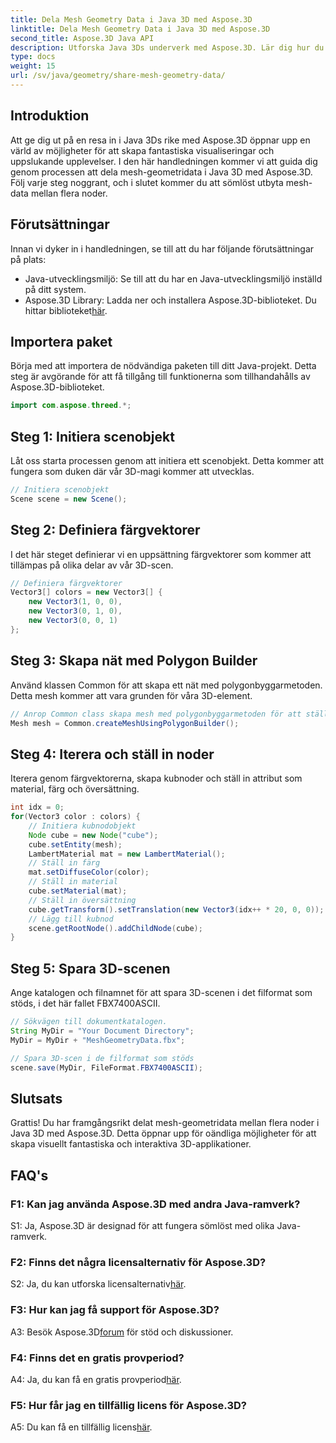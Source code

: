 ```yaml
---
title: Dela Mesh Geometry Data i Java 3D med Aspose.3D
linktitle: Dela Mesh Geometry Data i Java 3D med Aspose.3D
second_title: Aspose.3D Java API
description: Utforska Java 3Ds underverk med Aspose.3D. Lär dig hur du enkelt delar mesh-geometridata mellan noder i den här omfattande handledningen.
type: docs
weight: 15
url: /sv/java/geometry/share-mesh-geometry-data/
---
```

## Introduktion

Att ge dig ut på en resa in i Java 3Ds rike med Aspose.3D öppnar upp en värld av möjligheter för att skapa fantastiska visualiseringar och uppslukande upplevelser. I den här handledningen kommer vi att guida dig genom processen att dela mesh-geometridata i Java 3D med Aspose.3D. Följ varje steg noggrant, och i slutet kommer du att sömlöst utbyta mesh-data mellan flera noder.

## Förutsättningar

Innan vi dyker in i handledningen, se till att du har följande förutsättningar på plats:

- Java-utvecklingsmiljö: Se till att du har en Java-utvecklingsmiljö inställd på ditt system.
-  Aspose.3D Library: Ladda ner och installera Aspose.3D-biblioteket. Du hittar biblioteket[här](https://releases.aspose.com/3d/java/).

## Importera paket

Börja med att importera de nödvändiga paketen till ditt Java-projekt. Detta steg är avgörande för att få tillgång till funktionerna som tillhandahålls av Aspose.3D-biblioteket.

```java
import com.aspose.threed.*;
```

## Steg 1: Initiera scenobjekt

Låt oss starta processen genom att initiera ett scenobjekt. Detta kommer att fungera som duken där vår 3D-magi kommer att utvecklas.

```java
// Initiera scenobjekt
Scene scene = new Scene();
```

## Steg 2: Definiera färgvektorer

I det här steget definierar vi en uppsättning färgvektorer som kommer att tillämpas på olika delar av vår 3D-scen.

```java
// Definiera färgvektorer
Vector3[] colors = new Vector3[] {
    new Vector3(1, 0, 0),
    new Vector3(0, 1, 0),
    new Vector3(0, 0, 1)
};
```

## Steg 3: Skapa nät med Polygon Builder

Använd klassen Common för att skapa ett nät med polygonbyggarmetoden. Detta mesh kommer att vara grunden för våra 3D-element.

```java
// Anrop Common class skapa mesh med polygonbyggarmetoden för att ställa in mesh-instans
Mesh mesh = Common.createMeshUsingPolygonBuilder();
```

## Steg 4: Iterera och ställ in noder

Iterera genom färgvektorerna, skapa kubnoder och ställ in attribut som material, färg och översättning.

```java
int idx = 0;
for(Vector3 color : colors) {
    // Initiera kubnodobjekt
    Node cube = new Node("cube");
    cube.setEntity(mesh);
    LambertMaterial mat = new LambertMaterial();
    // Ställ in färg
    mat.setDiffuseColor(color);
    // Ställ in material
    cube.setMaterial(mat);
    // Ställ in översättning
    cube.getTransform().setTranslation(new Vector3(idx++ * 20, 0, 0));
    // Lägg till kubnod
    scene.getRootNode().addChildNode(cube);
}
```

## Steg 5: Spara 3D-scenen

Ange katalogen och filnamnet för att spara 3D-scenen i det filformat som stöds, i det här fallet FBX7400ASCII.

```java
// Sökvägen till dokumentkatalogen.
String MyDir = "Your Document Directory";
MyDir = MyDir + "MeshGeometryData.fbx";

// Spara 3D-scen i de filformat som stöds
scene.save(MyDir, FileFormat.FBX7400ASCII);
```

## Slutsats

Grattis! Du har framgångsrikt delat mesh-geometridata mellan flera noder i Java 3D med Aspose.3D. Detta öppnar upp för oändliga möjligheter för att skapa visuellt fantastiska och interaktiva 3D-applikationer.

## FAQ's

### F1: Kan jag använda Aspose.3D med andra Java-ramverk?

S1: Ja, Aspose.3D är designad för att fungera sömlöst med olika Java-ramverk.

### F2: Finns det några licensalternativ för Aspose.3D?

 S2: Ja, du kan utforska licensalternativ[här](https://purchase.aspose.com/buy).

### F3: Hur kan jag få support för Aspose.3D?

 A3: Besök Aspose.3D[forum](https://forum.aspose.com/c/3d/18) för stöd och diskussioner.

### F4: Finns det en gratis provperiod?

 A4: Ja, du kan få en gratis provperiod[här](https://releases.aspose.com/).

### F5: Hur får jag en tillfällig licens för Aspose.3D?

 A5: Du kan få en tillfällig licens[här](https://purchase.aspose.com/temporary-license/).